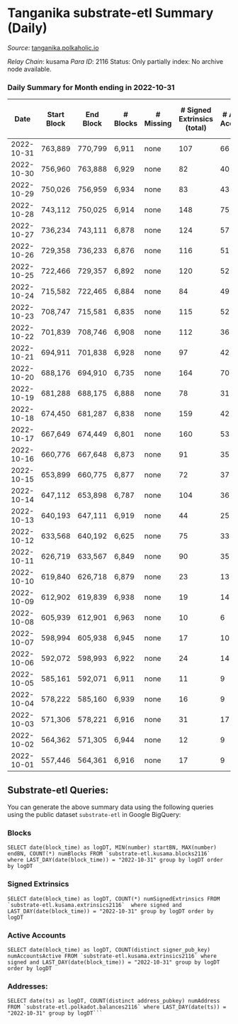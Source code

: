 # Tanganika substrate-etl Summary (Daily)

_Source_: [tanganika.polkaholic.io](https://tanganika.polkaholic.io)

*Relay Chain*: kusama
*Para ID*: 2116
Status: Only partially index: No archive node available.


### Daily Summary for Month ending in 2022-10-31


| Date | Start Block | End Block | # Blocks | # Missing | # Signed Extrinsics (total) | # Active Accounts | # Addresses with Balances | # Events | # Transfers | # XCM Transfers In | # XCM Transfers Out |
| ---- | ----------- | --------- | -------- | --------- | --------------------------- | ----------------- | ------------------------- | -------- | ----------- | ------------------ | ------------------- |
| 2022-10-31 | 763,889 | 770,799 | 6,911 | none  | 107 | 66 | 3,033 | 95,770 | 98  |   |   |
| 2022-10-30 | 756,960 | 763,888 | 6,929 | none  | 82 | 40 | 3,029 | 95,702 | 77  |   |   |
| 2022-10-29 | 750,026 | 756,959 | 6,934 | none  | 83 | 43 |  | 94,956 | 79  |   |   |
| 2022-10-28 | 743,112 | 750,025 | 6,914 | none  | 148 | 75 |  | 95,025 | 138  |   |   |
| 2022-10-27 | 736,234 | 743,111 | 6,878 | none  | 124 | 57 |  | 94,477 | 112  |   |   |
| 2022-10-26 | 729,358 | 736,233 | 6,876 | none  | 116 | 51 | 3,006 | 92,752 | 100  |   |   |
| 2022-10-25 | 722,466 | 729,357 | 6,892 | none  | 120 | 52 | 3,000 | 92,619 | 87  |   |   |
| 2022-10-24 | 715,582 | 722,465 | 6,884 | none  | 84 | 49 | 2,998 | 91,159 | 66  |   |   |
| 2022-10-23 | 708,747 | 715,581 | 6,835 | none  | 115 | 52 |  | 89,672 | 72  |   |   |
| 2022-10-22 | 701,839 | 708,746 | 6,908 | none  | 112 | 36 | 2,986 | 89,433 | 61  |   |   |
| 2022-10-21 | 694,911 | 701,838 | 6,928 | none  | 97 | 42 |  | 87,712 | 46  |   |   |
| 2022-10-20 | 688,176 | 694,910 | 6,735 | none  | 164 | 70 |  | 84,438 | 105  |   |   |
| 2022-10-19 | 681,288 | 688,175 | 6,888 | none  | 78 | 31 |  | 78,966 | 38  |   |   |
| 2022-10-18 | 674,450 | 681,287 | 6,838 | none  | 159 | 42 | 2,959 | 73,421 | 45  |   |   |
| 2022-10-17 | 667,649 | 674,449 | 6,801 | none  | 160 | 53 | 2,951 | 61,447 | 76  |   |   |
| 2022-10-16 | 660,776 | 667,648 | 6,873 | none  | 91 | 35 | 2,934 | 56,353 | 55  |   |   |
| 2022-10-15 | 653,899 | 660,775 | 6,877 | none  | 72 | 37 | 2,927 | 53,624 | 49  |   |   |
| 2022-10-14 | 647,112 | 653,898 | 6,787 | none  | 104 | 36 | 2,920 | 53,218 | 45  |   |   |
| 2022-10-13 | 640,193 | 647,111 | 6,919 | none  | 44 | 25 |  | 54,174 | 24  |   |   |
| 2022-10-12 | 633,568 | 640,192 | 6,625 | none  | 75 | 33 | 2,907 | 53,466 | 36  |   |   |
| 2022-10-11 | 626,719 | 633,567 | 6,849 | none  | 90 | 35 | 2,899 | 33,649 | 42  |   |   |
| 2022-10-10 | 619,840 | 626,718 | 6,879 | none  | 23 | 13 | 2,884 | 14,043 | 20  |   |   |
| 2022-10-09 | 612,902 | 619,839 | 6,938 | none  | 19 | 14 | 2,881 | 14,138 | 17  |   |   |
| 2022-10-08 | 605,939 | 612,901 | 6,963 | none  | 10 | 6 | 2,879 | 14,135 | 10  |   |   |
| 2022-10-07 | 598,994 | 605,938 | 6,945 | none  | 17 | 10 | 2,876 | 14,139 | 17  |   |   |
| 2022-10-06 | 592,072 | 598,993 | 6,922 | none  | 24 | 14 | 2,874 | 14,139 | 24  |   |   |
| 2022-10-05 | 585,161 | 592,071 | 6,911 | none  | 11 | 9 | 2,869 | 14,033 | 11  |   |   |
| 2022-10-04 | 578,222 | 585,160 | 6,939 | none  | 16 | 9 |  | 14,124 | 16  |   |   |
| 2022-10-03 | 571,306 | 578,221 | 6,916 | none  | 31 | 17 |  | 14,175 | 31  |   |   |
| 2022-10-02 | 564,362 | 571,305 | 6,944 | none  | 12 | 9 |  | 14,106 | 12  |   |   |
| 2022-10-01 | 557,446 | 564,361 | 6,916 | none  | 17 | 9 |  | 14,082 | 17  |   |   |

## Substrate-etl Queries:
You can generate the above summary data using the following queries using the public dataset `substrate-etl` in Google BigQuery:


### Blocks
```
SELECT date(block_time) as logDT, MIN(number) startBN, MAX(number) endBN, COUNT(*) numBlocks FROM `substrate-etl.kusama.blocks2116`  where LAST_DAY(date(block_time)) = "2022-10-31" group by logDT order by logDT
```


### Signed Extrinsics
```
SELECT date(block_time) as logDT, COUNT(*) numSignedExtrinsics FROM `substrate-etl.kusama.extrinsics2116`  where signed and LAST_DAY(date(block_time)) = "2022-10-31" group by logDT order by logDT
```


### Active Accounts
```
SELECT date(block_time) as logDT, COUNT(distinct signer_pub_key) numAccountsActive FROM `substrate-etl.kusama.extrinsics2116` where signed and LAST_DAY(date(block_time)) = "2022-10-31" group by logDT order by logDT
```


### Addresses:
```
SELECT date(ts) as logDT, COUNT(distinct address_pubkey) numAddress FROM `substrate-etl.polkadot.balances2116` where LAST_DAY(date(ts)) = "2022-10-31" group by logDT```

